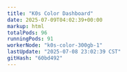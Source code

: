 ```yaml
---
title: "K0s Color Dashboard"
date: 2025-07-09T04:02:39+00:00
markup: html
totalPods: 96
runningPods: 91
workerNode: "k0s-color-300gb-1"
lastUpdate: "2025-07-08 23:02:39 CST"
gitHash: "60bd492"
---
```


<!-- This content is dynamically updated by the DashboardUpdater Operator -->
<!-- The dashboard UI is rendered by Hugo templates and CSS/JS files -->
